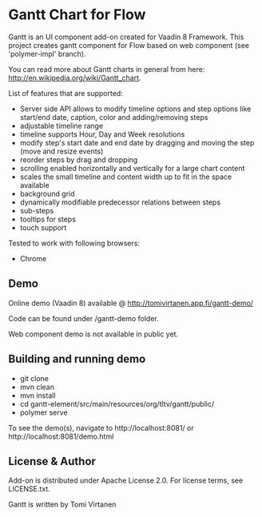 # Gantt Chart for Flow

Gantt is an UI component add-on created for Vaadin 8 Framework. This project creates gantt component for Flow based on web component (see 'polymer-impl' branch).

You can read more about Gantt charts in general from here: http://en.wikipedia.org/wiki/Gantt_chart. 


List of features that are supported:
* Server side API allows to modify timeline options and step options like start/end date, caption, color and adding/removing steps
* adjustable timeline range
* timeline supports Hour, Day and Week resolutions 
* modify step's start date and end date by dragging and moving the step (move and resize events)
* reorder steps by drag and dropping 
* scrolling enabled horizontally and vertically for a large chart content
* scales the small timeline and content width up to fit in the space available
* background grid
* dynamically modifiable predecessor relations between steps
* sub-steps
* tooltips for steps
* touch support

Tested to work with following browsers: 
* Chrome


## Demo

Online demo (Vaadin 8) available @ http://tomivirtanen.app.fi/gantt-demo/

Code can be found under /gantt-demo folder.

Web component demo is not available in public yet.

## Building and running demo

* git clone <url of the Gantt repository>
* mvn clean
* mvn install
* cd gantt-element/src/main/resources/org/tltv/gantt/public/
* polymer serve

To see the demo(s), navigate to http://localhost:8081/ or http://localhost:8081/demo.html
 

## License & Author

Add-on is distributed under Apache License 2.0. For license terms, see LICENSE.txt.

Gantt is written by Tomi Virtanen

